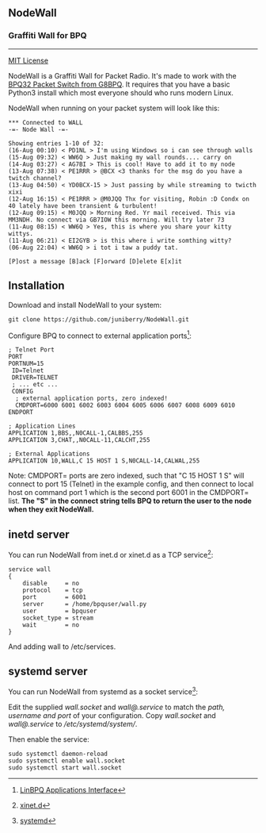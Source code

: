 ## NodeWall
### Graffiti Wall for BPQ
---
[MIT License](https://opensource.org/license/mit/)

NodeWall is a Graffiti Wall for Packet Radio.  It's made to work with the [BPQ32 Packet Switch from G8BPQ](https://www.cantab.net/users/john.wiseman/Documents/BPQ32.html).  It requires that you have a basic Python3 install which most everyone should who runs modern Linux.

NodeWall when running on your packet system will look like this:
```
*** Connected to WALL        
-=- Node Wall -=-

Showing entries 1-10 of 32:
(16-Aug 00:10) < PD1NL > I'm using Windows so i can see through walls
(15-Aug 09:32) < WW6Q > Just making my wall rounds.... carry on
(14-Aug 03:27) < AG7BI > This is cool! Have to add it to my node
(13-Aug 07:38) < PE1RRR > @BCX <3 thanks for the msg do you have a twitch channel?
(13-Aug 04:50) < YD0BCX-15 > Just passing by while streaming to twicth xixi
(12-Aug 16:15) < PE1RRR > @M0JQQ Thx for visiting, Robin :D Condx on 40 lately have been transient & turbulent!
(12-Aug 09:15) < M0JQQ > Morning Red. Yr mail received. This via MM3NDH. No connect via GB7IOW this morning. Will try later 73
(11-Aug 08:15) < WW6Q > Yes, this is where you share your kitty wittys.
(11-Aug 06:21) < EI2GYB > is this where i write somthing witty?
(06-Aug 22:04) < WW6Q > i tot i taw a puddy tat.

[P]ost a message [B]ack [F]orward [D]elete E[x]it
```

## Installation
Download and install NodeWall to your system:
```
git clone https://github.com/juniberry/NodeWall.git
```

Configure BPQ to connect to external application ports[^1]:
```
; Telnet Port
PORT
PORTNUM=15
 ID=Telnet
 DRIVER=TELNET
 ; ... etc ...
 CONFIG
  ; external application ports, zero indexed!
  CMDPORT=6000 6001 6002 6003 6004 6005 6006 6007 6008 6009 6010
ENDPORT

; Application Lines
APPLICATION 1,BBS,,N0CALL-1,CALBBS,255
APPLICATION 3,CHAT,,N0CALL-11,CALCHT,255

; External Applications
APPLICATION 10,WALL,C 15 HOST 1 S,N0CALL-14,CALWAL,255
```
Note: CMDPORT= ports are zero indexed, such that "C 15 HOST 1 S" will connect to port 15 (Telnet) in the example config, and then connect to local host on command port 1 which is the second port 6001 in the CMDPORT= list.
**The "S" in the connect string tells BPQ to return the user to the node when they exit NodeWall.**

## inetd server
You can run NodeWall from inet.d or xinet.d as a TCP service[^2]:
```
service wall
{
	disable		= no
	protocol	= tcp
	port		= 6001
	server		= /home/bpquser/wall.py
	user		= bpquser
	socket_type	= stream
	wait		= no
}
```
And adding wall to /etc/services.


## systemd server
You can run NodeWall from systemd as a socket service[^3]:

Edit the supplied *wall.socket* and *wall@.service* to match the _path, username and port_ of your configuration.
Copy *wall.socket* and *wall@.service* to */etc/systemd/system/*.

Then enable the service:
```
sudo systemctl daemon-reload
sudo systemctl enable wall.socket
sudo systemctl start wall.socket
```

[^1]: [LinBPQ Applications Interface](https://www.cantab.net/users/john.wiseman/Documents/LinBPQ%20Applications%20Interface.html)
[^2]: [xinet.d](https://en.wikipedia.org/wiki/Xinetd)
[^3]: [systemd](https://en.wikipedia.org/wiki/Systemd)
